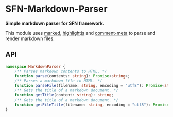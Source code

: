 # SFN-Markdown-Parser

**Simple markdown parser for SFN framework.**

This module uses [marked](https://marked.js.org), 
[highlightjs](https://highlightjs.org/) and
[comment-meta](https://github.com/hyurl/comment-meta)
to parse and render markdown files.

## API

```typescript
namespace MarkdownParser {
    /** Parses markdown contents to HTML. */
    function parse(contents: string): Promise<string>;
    /** Parses a markdown file to HTML. */
    function parseFile(filename: string, encoding = "utf8"): Promise<string>;
    /** Gets the title of a markdown document. */
    function getTitle(content: string): string;
    /** Gets the title of a markdown document. */
    function getFileTitle(filename: string, encoding = "utf8"): Promise<string>
}
```